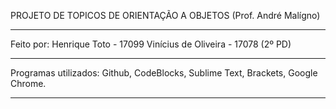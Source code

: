 PROJETO DE TOPICOS DE ORIENTAÇÃO A OBJETOS (Prof. André Malígno)

-----------------------------------------------------

Feito por:
Henrique Toto - 17099
Vinícius de Oliveira - 17078
(2º PD)

-----------------------------------------------------

Programas utilizados:
Github,
CodeBlocks,
Sublime Text,
Brackets,
Google Chrome.

-----------------------------------------------------
